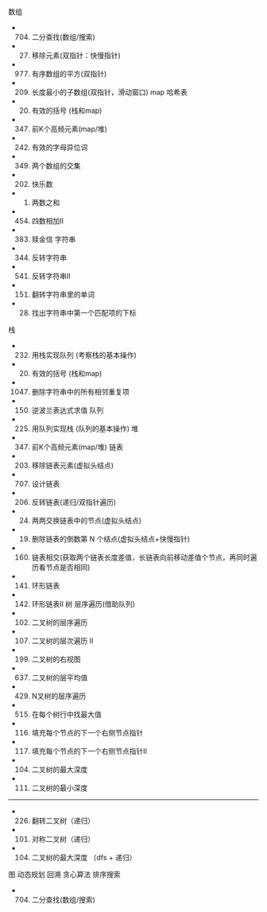 数组
- 704. 二分查找(数组/搜索)
- 27. 移除元素(双指针：快慢指针)
- 977. 有序数组的平方(双指针)
- 209. 长度最小的子数组(双指针，滑动窗口)
map 哈希表
- 20. 有效的括号 (栈和map)
- 0347. 前K个高频元素(map/堆)
- 242. 有效的字母异位词
- 349. 两个数组的交集
- 202. 快乐数
- 1. 两数之和
- 454. 四数相加II
- 383. 赎金信
字符串
- 344. 反转字符串
- 541. 反转字符串II
- 151. 翻转字符串里的单词
- 28. 找出字符串中第一个匹配项的下标

栈
- 0232. 用栈实现队列 (考察栈的基本操作)
- 20. 有效的括号 (栈和map)
- 1047. 删除字符串中的所有相邻重复项
- 0150. 逆波兰表达式求值
队列
- 225. 用队列实现栈 (队列的基本操作)
堆
- 0347. 前K个高频元素(map/堆)
链表
- 203. 移除链表元素(虚拟头结点)
- 707. 设计链表
- 206. 反转链表(递归/双指针遍历)
- 24. 两两交换链表中的节点(虚拟头结点)
- 19. 删除链表的倒数第 N 个结点(虚拟头结点+快慢指针)
- 160. 链表相交(获取两个链表长度差值，长链表向前移动差值个节点，再同时遍历看节点是否相同)
- 141. 环形链表
- 142. 环形链表II
树
  层序遍历(借助队列)
- 102. 二叉树的层序遍历
- 107. 二叉树的层次遍历 II
- 199. 二叉树的右视图
- 637. 二叉树的层平均值
- 429. N叉树的层序遍历
- 515. 在每个树行中找最大值
- 116. 填充每个节点的下一个右侧节点指针
- 117. 填充每个节点的下一个右侧节点指针II
- 104. 二叉树的最大深度
- 111. 二叉树的最小深度
-----
- 226. 翻转二叉树（递归）
- 101. 对称二叉树（递归）
- 104. 二叉树的最大深度 （dfs + 递归）

图
动态规划
回溯
贪心算法
排序搜索
- 704. 二分查找(数组/搜索)
